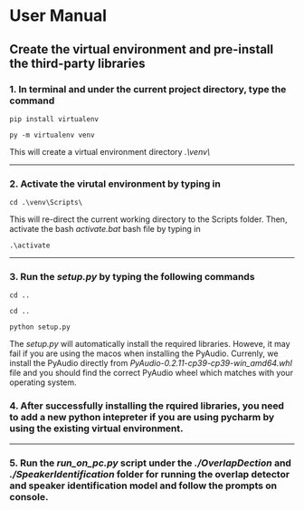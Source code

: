 # User Manual

## Create the virtual environment and pre-install the  third-party libraries

### 1. In terminal and under the current project directory, type the command

```
pip install virtualenv
```
```
py -m virtualenv venv
```

This will create a virtual environment directory *.\venv\\*

----

### 2. Activate the virutal environment by typing in
```
cd .\venv\Scripts\
```
This will re-direct the current working directory to the Scripts folder. Then, activate the bash *activate.bat* bash file by typing in
```
.\activate
```
---
### 3. Run the *setup.py* by typing the following commands
```
cd ..
```
```
cd ..
```
```
python setup.py

```
The *setup.py* will automatically install the required libraries. Howeve, it may fail if you are using the macos when installing the PyAudio. Currenly, we install the PyAudio directly from *PyAudio-0.2.11-cp39-cp39-win_amd64.whl* file and you should find the correct PyAudio wheel which matches with your operating system. 

### 4. After successfully installing the rquired libraries, you need to add a new python intepreter if you are using pycharm by using the existing virtual environment. 
---
### 5. Run the *run_on_pc.py* script under the *./OverlapDection* and *./SpeakerIdentification* folder for running the overlap detector and speaker identification model and follow the prompts on console.


